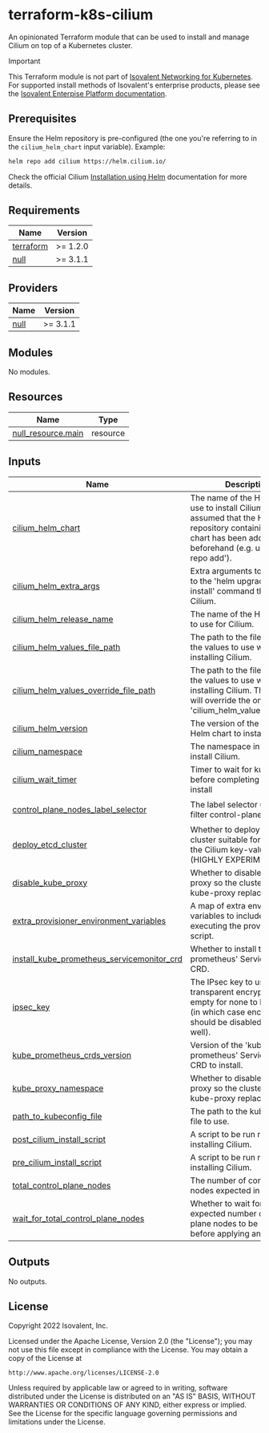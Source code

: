 # terraform-k8s-cilium

An opinionated Terraform module that can be used to install and manage Cilium on top of a Kubernetes cluster.

> [!IMPORTANT]
> This Terraform module is not part of [Isovalent Networking for Kubernetes](https://isovalent.com/product/).
> For supported install methods of Isovalent's enterprise products, please see the [Isovalent Enterpise Platform documentation](https://docs.isovalent.com/).

## Prerequisites
Ensure the Helm repository is pre-configured (the one you're referring to in the `cilium_helm_chart` input variable). Example:
```bash
helm repo add cilium https://helm.cilium.io/
```

Check the official Cilium [Installation using Helm](https://docs.cilium.io/en/stable/installation/k8s-install-helm/#install-cilium) documentation for more details.

<!-- BEGIN_TF_DOCS -->
## Requirements

| Name | Version |
|------|---------|
| <a name="requirement_terraform"></a> [terraform](#requirement\_terraform) | >= 1.2.0 |
| <a name="requirement_null"></a> [null](#requirement\_null) | >= 3.1.1 |

## Providers

| Name | Version |
|------|---------|
| <a name="provider_null"></a> [null](#provider\_null) | >= 3.1.1 |

## Modules

No modules.

## Resources

| Name | Type |
|------|------|
| [null_resource.main](https://registry.terraform.io/providers/hashicorp/null/latest/docs/resources/resource) | resource |

## Inputs

| Name | Description | Type | Default | Required |
|------|-------------|------|---------|:--------:|
| <a name="input_cilium_helm_chart"></a> [cilium\_helm\_chart](#input\_cilium\_helm\_chart) | The name of the Helm chart to use to install Cilium. It is assumed that the Helm repository containing this chart has been added beforehand (e.g. using 'helm repo add'). | `string` | `"cilium/cilium"` | no |
| <a name="input_cilium_helm_extra_args"></a> [cilium\_helm\_extra\_args](#input\_cilium\_helm\_extra\_args) | Extra arguments to be passed to the 'helm upgrade --install' command that installs Cilium. | `string` | `""` | no |
| <a name="input_cilium_helm_release_name"></a> [cilium\_helm\_release\_name](#input\_cilium\_helm\_release\_name) | The name of the Helm release to use for Cilium. | `string` | `"cilium"` | no |
| <a name="input_cilium_helm_values_file_path"></a> [cilium\_helm\_values\_file\_path](#input\_cilium\_helm\_values\_file\_path) | The path to the file containing the values to use when installing Cilium. | `string` | n/a | yes |
| <a name="input_cilium_helm_values_override_file_path"></a> [cilium\_helm\_values\_override\_file\_path](#input\_cilium\_helm\_values\_override\_file\_path) | The path to the file containing the values to use when installing Cilium. These values will override the ones in 'cilium\_helm\_values\_file\_path'. | `string` | n/a | yes |
| <a name="input_cilium_helm_version"></a> [cilium\_helm\_version](#input\_cilium\_helm\_version) | The version of the Cilium Helm chart to install. | `string` | n/a | yes |
| <a name="input_cilium_namespace"></a> [cilium\_namespace](#input\_cilium\_namespace) | The namespace in which to install Cilium. | `string` | `"kube-system"` | no |
| <a name="input_cilium_wait_timer"></a> [cilium\_wait\_timer](#input\_cilium\_wait\_timer) | Timer to wait for kubeconfig before completing the cilium install | `number` | `1800` | no |
| <a name="input_control_plane_nodes_label_selector"></a> [control\_plane\_nodes\_label\_selector](#input\_control\_plane\_nodes\_label\_selector) | The label selector used to filter control-plane nodes. | `string` | `"node-role.kubernetes.io/control-plane"` | no |
| <a name="input_deploy_etcd_cluster"></a> [deploy\_etcd\_cluster](#input\_deploy\_etcd\_cluster) | Whether to deploy an 'etcd' cluster suitable for usage as the Cilium key-value store (HIGHLY EXPERIMENTAL). | `bool` | `false` | no |
| <a name="input_disable_kube_proxy"></a> [disable\_kube\_proxy](#input\_disable\_kube\_proxy) | Whether to disable the kube proxy so the cluster uses kube-proxy replacement | `bool` | `false` | no |
| <a name="input_extra_provisioner_environment_variables"></a> [extra\_provisioner\_environment\_variables](#input\_extra\_provisioner\_environment\_variables) | A map of extra environment variables to include when executing the provisioning script. | `map(string)` | `{}` | no |
| <a name="input_install_kube_prometheus_servicemonitor_crd"></a> [install\_kube\_prometheus\_servicemonitor\_crd](#input\_install\_kube\_prometheus\_servicemonitor\_crd) | Whether to install the 'kube-prometheus' ServiceMonitor CRD. | `bool` | `true` | no |
| <a name="input_ipsec_key"></a> [ipsec\_key](#input\_ipsec\_key) | The IPsec key to use for transparent encryption. Leave empty for none to be created (in which case encryption should be disabled in Helm as well). | `string` | `""` | no |
| <a name="input_kube_prometheus_crds_version"></a> [kube\_prometheus\_crds\_version](#input\_kube\_prometheus\_crds\_version) | Version of the 'kube-prometheus' ServiceMonitor CRD to install. | `string` | `"v0.13.0"` | no |
| <a name="input_kube_proxy_namespace"></a> [kube\_proxy\_namespace](#input\_kube\_proxy\_namespace) | Whether to disable the kube proxy so the cluster uses kube-proxy replacement | `string` | `"kube-system"` | no |
| <a name="input_path_to_kubeconfig_file"></a> [path\_to\_kubeconfig\_file](#input\_path\_to\_kubeconfig\_file) | The path to the kubeconfig file to use. | `string` | n/a | yes |
| <a name="input_post_cilium_install_script"></a> [post\_cilium\_install\_script](#input\_post\_cilium\_install\_script) | A script to be run right after installing Cilium. | `string` | `""` | no |
| <a name="input_pre_cilium_install_script"></a> [pre\_cilium\_install\_script](#input\_pre\_cilium\_install\_script) | A script to be run right before installing Cilium. | `string` | `""` | no |
| <a name="input_total_control_plane_nodes"></a> [total\_control\_plane\_nodes](#input\_total\_control\_plane\_nodes) | The number of control-plane nodes expected in the cluster. | `number` | `3` | no |
| <a name="input_wait_for_total_control_plane_nodes"></a> [wait\_for\_total\_control\_plane\_nodes](#input\_wait\_for\_total\_control\_plane\_nodes) | Whether to wait for the expected number of control-plane nodes to be registered before applying any changes. | `bool` | `false` | no |

## Outputs

No outputs.
<!-- END_TF_DOCS -->

## License

Copyright 2022 Isovalent, Inc.

Licensed under the Apache License, Version 2.0 (the "License");
you may not use this file except in compliance with the License.
You may obtain a copy of the License at

    http://www.apache.org/licenses/LICENSE-2.0

Unless required by applicable law or agreed to in writing, software
distributed under the License is distributed on an "AS IS" BASIS,
WITHOUT WARRANTIES OR CONDITIONS OF ANY KIND, either express or implied.
See the License for the specific language governing permissions and
limitations under the License.
